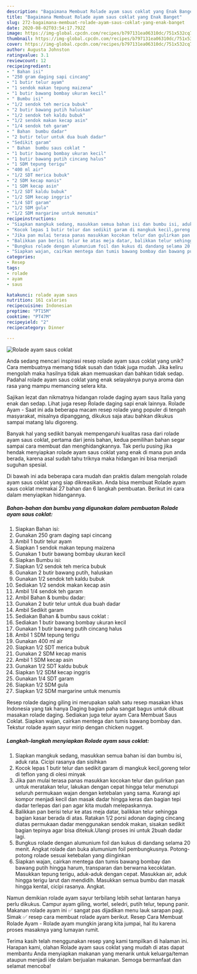```yaml
---
description: "Bagaimana Membuat Rolade ayam saus coklat yang Enak Banget"
title: "Bagaimana Membuat Rolade ayam saus coklat yang Enak Banget"
slug: 272-bagaimana-membuat-rolade-ayam-saus-coklat-yang-enak-banget
date: 2020-08-02T03:54:17.792Z
image: https://img-global.cpcdn.com/recipes/b797131ea06310dc/751x532cq70/rolade-ayam-saus-coklat-foto-resep-utama.jpg
thumbnail: https://img-global.cpcdn.com/recipes/b797131ea06310dc/751x532cq70/rolade-ayam-saus-coklat-foto-resep-utama.jpg
cover: https://img-global.cpcdn.com/recipes/b797131ea06310dc/751x532cq70/rolade-ayam-saus-coklat-foto-resep-utama.jpg
author: Augusta Johnston
ratingvalue: 3.1
reviewcount: 12
recipeingredient:
- " Bahan isi"
- "250 gram daging sapi cincang"
- "1 butir telur ayam"
- "1 sendok makan tepung maizena"
- "1 butir bawang bombay ukuran kecil"
- " Bumbu isi"
- "1/2 sendok teh merica bubuk"
- "2 butir bawang putih haluskan"
- "1/2 sendok teh kaldu bubuk"
- "1/2 sendok makan kecap asin"
- "1/4 sendok teh garam"
- " Bahan  bumbu dadar"
- "2 butir telur untuk dua buah dadar"
- "Sedikit garam"
- " Bahan  bumbu saus coklat "
- "1 butir bawang bombay ukuran kecil"
- "1 butir bawang putih cincang halus"
- "1 SDM tepung terigu"
- "400 ml air"
- "1/2 SDT merica bubuk"
- "2 SDM kecap manis"
- "1 SDM kecap asin"
- "1/2 SDT kaldu bubuk"
- "1/2 SDM kecap inggris"
- "1/4 SDT garam"
- "1/2 SDM gula"
- "1/2 SDM margarine untuk menumis"
recipeinstructions:
- "Siapkan mangkuk sedang, masukkan semua bahan isi dan bumbu isi, aduk rata. Cicipi rasanya dan sisihkan"
- "Kocok lepas 1 butir telur dan sedikit garam di mangkuk kecil,goreng telor di teflon yang di olesi minyak"
- "Jika pan mulai terasa panas masukkan kocokan telur dan gulirkan pan untuk meratakan telur, lakukan dengan cepat hingga telur menutupi seluruh permukaan wajan dengan ketebalan yang sama. Kurangi api kompor menjadi kecil dan masak dadar hingga keras dan bagian tepi dadar terlepas dari pan agar kita mudah melepaskannya."
- "Balikkan pan berisi telur ke atas meja datar, balikkan telur sehingga bagian kasar berada di atas. Ratakan 1/2 porsi adonan daging cincang diatas permukaan dadar menggunakan sendok makan, sisakan sedikit bagian tepinya agar bisa ditekuk.Ulangi proses ini untuk 2buah dadar lagi."
- "Bungkus rolade dengan alumunium foil dan kukus di dandang selama 20 menit. Angkat rolade dan buka alumunium foil pembungkusnya. Potong-potong rolade sesuai ketebalan yang diinginkan"
- "Siapkan wajan, cairkan mentega dan tumis bawang bombay dan bawang putih hingga harum, transparan dan berwarna kecoklatan. Masukkan tepung terigu, aduk-aduk dengan cepat. Masukkan air, aduk hingga terigu larut dan mendidih. Masukkan semua bumbu dan masak hingga kental, cicipi rasanya. Angkat."
categories:
- Resep
tags:
- rolade
- ayam
- saus

katakunci: rolade ayam saus 
nutrition: 161 calories
recipecuisine: Indonesian
preptime: "PT15M"
cooktime: "PT47M"
recipeyield: "2"
recipecategory: Dinner

---
```



![Rolade ayam saus coklat](https://img-global.cpcdn.com/recipes/b797131ea06310dc/751x532cq70/rolade-ayam-saus-coklat-foto-resep-utama.jpg)

Anda sedang mencari inspirasi resep rolade ayam saus coklat yang unik? Cara membuatnya memang tidak susah dan tidak juga mudah. Jika keliru mengolah maka hasilnya tidak akan memuaskan dan bahkan tidak sedap. Padahal rolade ayam saus coklat yang enak selayaknya punya aroma dan rasa yang mampu memancing selera kita.

Sajikan lezat dan nikmatnya hidangan rolade daging ayam saus Italia yang enak dan sedap. Lihat juga resep Rolade daging sapi enak lainnya. Rolade Ayam - Saat ini ada beberapa macam resep rolade yang populer di tengah masyarakat, misalnya dipanggang, dikukus saja atau bahkan dikukus sampai matang lalu digoreng.

Banyak hal yang sedikit banyak mempengaruhi kualitas rasa dari rolade ayam saus coklat, pertama dari jenis bahan, kedua pemilihan bahan segar sampai cara membuat dan menghidangkannya. Tak perlu pusing jika hendak menyiapkan rolade ayam saus coklat yang enak di mana pun anda berada, karena asal sudah tahu triknya maka hidangan ini bisa menjadi suguhan spesial.


Di bawah ini ada beberapa cara mudah dan praktis dalam mengolah rolade ayam saus coklat yang siap dikreasikan. Anda bisa membuat Rolade ayam saus coklat memakai 27 bahan dan 6 langkah pembuatan. Berikut ini cara dalam menyiapkan hidangannya.

<!--inarticleads1-->

##### Bahan-bahan dan bumbu yang digunakan dalam pembuatan Rolade ayam saus coklat:

1. Siapkan  Bahan isi:
1. Gunakan 250 gram daging sapi cincang
1. Ambil 1 butir telur ayam
1. Siapkan 1 sendok makan tepung maizena
1. Gunakan 1 butir bawang bombay ukuran kecil
1. Siapkan  Bumbu isi:
1. Siapkan 1/2 sendok teh merica bubuk
1. Gunakan 2 butir bawang putih, haluskan
1. Gunakan 1/2 sendok teh kaldu bubuk
1. Sediakan 1/2 sendok makan kecap asin
1. Ambil 1/4 sendok teh garam
1. Ambil  Bahan &amp; bumbu dadar:
1. Gunakan 2 butir telur untuk dua buah dadar
1. Ambil Sedikit garam
1. Sediakan  Bahan &amp; bumbu saus coklat :
1. Sediakan 1 butir bawang bombay ukuran kecil
1. Gunakan 1 butir bawang putih cincang halus
1. Ambil 1 SDM tepung terigu
1. Gunakan 400 ml air
1. Siapkan 1/2 SDT merica bubuk
1. Gunakan 2 SDM kecap manis
1. Ambil 1 SDM kecap asin
1. Gunakan 1/2 SDT kaldu bubuk
1. Siapkan 1/2 SDM kecap inggris
1. Gunakan 1/4 SDT garam
1. Siapkan 1/2 SDM gula
1. Siapkan 1/2 SDM margarine untuk menumis


Resep rolade daging giling ini merupakan salah satu resep masakan khas Indonesia yang tak hanya Daging bagian paha sangat bagus untuk dibuat masakan rolade daging. Sediakan juga telur ayam Cara Membuat Saus Coklat. Siapkan wajan, cairkan mentega dan tumis bawang bombay dan. Tekstur rolade ayam sayur mirip dengan chicken nugget. 

<!--inarticleads2-->

##### Langkah-langkah menyiapkan Rolade ayam saus coklat:

1. Siapkan mangkuk sedang, masukkan semua bahan isi dan bumbu isi, aduk rata. Cicipi rasanya dan sisihkan
1. Kocok lepas 1 butir telur dan sedikit garam di mangkuk kecil,goreng telor di teflon yang di olesi minyak
1. Jika pan mulai terasa panas masukkan kocokan telur dan gulirkan pan untuk meratakan telur, lakukan dengan cepat hingga telur menutupi seluruh permukaan wajan dengan ketebalan yang sama. Kurangi api kompor menjadi kecil dan masak dadar hingga keras dan bagian tepi dadar terlepas dari pan agar kita mudah melepaskannya.
1. Balikkan pan berisi telur ke atas meja datar, balikkan telur sehingga bagian kasar berada di atas. Ratakan 1/2 porsi adonan daging cincang diatas permukaan dadar menggunakan sendok makan, sisakan sedikit bagian tepinya agar bisa ditekuk.Ulangi proses ini untuk 2buah dadar lagi.
1. Bungkus rolade dengan alumunium foil dan kukus di dandang selama 20 menit. Angkat rolade dan buka alumunium foil pembungkusnya. Potong-potong rolade sesuai ketebalan yang diinginkan
1. Siapkan wajan, cairkan mentega dan tumis bawang bombay dan bawang putih hingga harum, transparan dan berwarna kecoklatan. Masukkan tepung terigu, aduk-aduk dengan cepat. Masukkan air, aduk hingga terigu larut dan mendidih. Masukkan semua bumbu dan masak hingga kental, cicipi rasanya. Angkat.


Namun demikian rolade ayam sayur terbilang lebih sehat lantaran hanya perlu dikukus. Campur ayam giling, wortel, seledri, putih telur, tepung panir. Makanan rolade ayam ini ✅ sangat pas dijadikan menu lauk sarapan pagi. Simak ✅ resep cara membuat rolade ayam berikut. Resep Cara Membuat Rolade Ayam - Rolade ayam mungkin jarang kita jumpai, hal itu karena proses masaknya yang lumayan rumit. 

Terima kasih telah menggunakan resep yang kami tampilkan di halaman ini. Harapan kami, olahan Rolade ayam saus coklat yang mudah di atas dapat membantu Anda menyiapkan makanan yang menarik untuk keluarga/teman ataupun menjadi ide dalam berjualan makanan. Semoga bermanfaat dan selamat mencoba!
